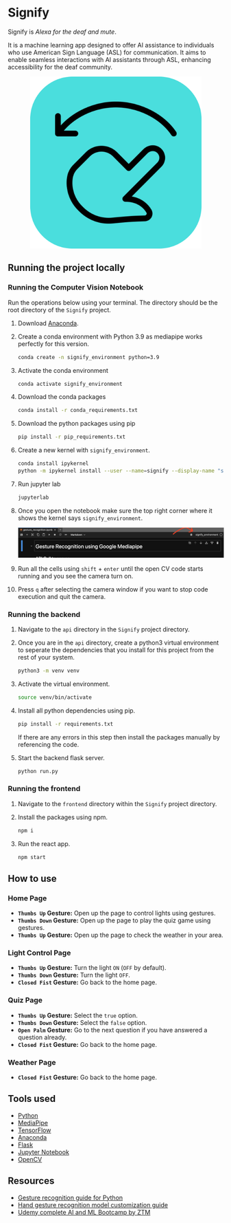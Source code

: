 # Signify

Signify is *Alexa for the deaf and mute*. 

It is a machine learning app designed to offer AI assistance to individuals who use American Sign Language (ASL) for communication. It aims to enable seamless interactions with AI assistants through ASL, enhancing accessibility for the deaf community.

<div align="center">
    <img src="./assets/logo.png" alt="Signify Logo" width="400">
</div>

## Running the project locally

### Running the Computer Vision Notebook

Run the operations below using your terminal. The directory should be the root directory of the `Signify` project.

1. Download [Anaconda](https://www.anaconda.com/download).

2. Create a conda environment with Python 3.9 as mediapipe works perfectly for this version.

    ```bash
    conda create -n signify_environment python=3.9
    ```

3. Activate the conda environment

    ```bash
    conda activate signify_environment
    ```

4. Download the conda packages

    ```bash
    conda install -r conda_requirements.txt
    ```

5. Download the python packages using pip

    ```bash
    pip install -r pip_requirements.txt
    ```

6. Create a new kernel with `signify_environment`.

    ```bash
    conda install ipykernel 
    python -m ipykernel install --user --name=signify --display-name "signify_environment"
    ```

7. Run jupyter lab

    ```bash
    jupyterlab
    ```

8. Once you open the notebook make sure the top right corner where it shows the kernel says `signify_environment`.

    ![Kernel Example](./assets/kernel.png)

9. Run all the cells using `shift` + `enter` until the open CV code starts running and you see the camera turn on.

10. Press `q` after selecting the camera window if you want to stop code execution and quit the camera.

### Running the backend

1. Navigate to the `api` directory in the `Signify` project directory.

2. Once you are in the `api` directory, create a python3 virtual environment to seperate the dependencies that you install for this project from the rest of your system.

    ```bash
    python3 -m venv venv
    ```

3. Activate the virtual environment.

    ```bash
    source venv/bin/activate
    ```

4. Install all python dependencies using pip.
    ```bash
    pip install -r requirements.txt
    ```

    If there are any errors in this step then install the packages manually by referencing the code.

5. Start the backend flask server.

    ```bash
    python run.py
    ```

### Running the frontend

1. Navigate to the `frontend` directory within the `Signify` project directory.

2. Install the packages using npm.

    ```bash
    npm i
    ```

3. Run the react app.

    ```bash
    npm start
    ```

## How to use

### Home Page

- **`Thumbs Up` Gesture:** Open up the page to control lights using gestures.
- **`Thumbs Down` Gesture:** Open up the page to play the quiz game using gestures.
- **`Thumbs Up` Gesture:** Open up the page to check the weather in your area.

### Light Control Page

- **`Thumbs Up` Gesture:** Turn the light `ON` (`OFF` by default).
- **`Thumbs Down` Gesture:** Turn the light `OFF`.
- **`Closed Fist` Gesture:** Go back to the home page.

### Quiz Page

- **`Thumbs Up` Gesture:** Select the `true` option.
- **`Thumbs Down` Gesture:** Select the `false` option.
- **`Open Palm` Gesture:** Go to the next question if you have answered a question already.
- **`Closed Fist` Gesture:** Go back to the home page.

### Weather Page

- **`Closed Fist` Gesture:** Go back to the home page.

## Tools used

- [Python](https://docs.python.org/3/)
- [MediaPipe](https://google.github.io/mediapipe/)
- [TensorFlow](https://www.tensorflow.org/overview)
- [Anaconda](https://docs.anaconda.com/)
- [Flask](https://flask.palletsprojects.com/)
- [Jupyter Notebook](https://jupyter-notebook.readthedocs.io/en/stable/)
- [OpenCV](https://docs.opencv.org/master/)

## Resources

- [Gesture recognition guide for Python](https://developers.google.com/mediapipe/solutions/vision/gesture_recognizer/python)
- [Hand gesture recognition model customization guide](https://developers.google.com/mediapipe/solutions/customization/gesture_recognizer)
- [Udemy complete AI and ML Bootcamp by ZTM](https://www.udemy.com/share/102vAM3@uzvhf-FWASuZvecZ9RCJyF9n25CqgKAtCSlxnOch3PB_A_F7ZEdAXJ9b6V1QUXEo/)